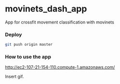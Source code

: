 # movinets_dash_app
App for crossfit movement classification with movinets

### Deploy

```bash
git push origin master
```

### How to use the app

http://ec2-107-21-154-110.compute-1.amazonaws.com/

Insert gif.

